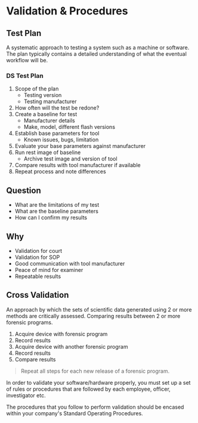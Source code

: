 # Validation & Procedures

## Test Plan
A systematic approach to testing a system such as a machine or software. The plan typically contains a detailed understanding of what the eventual workflow will be.

### DS Test Plan
1. Scope of the plan
    - Testing version
    - Testing manufacturer
2. How often will the test be redone?
3. Create a baseline for test
    - Manufacturer details
    - Make, model, different flash versions
4. Establish base parameters for tool
    - Known issues, bugs, limitation
5. Evaluate your base parameters against manufacturer
6. Run rest image of baseline
    - Archive test image and version of tool
7. Compare results with tool manufacturer if available
8. Repeat process and note differences


## Question
- What are the limitations of my test
- What are the baseline parameters
- How can I confirm my results

## Why
- Validation for court
- Validation for SOP
- Good communication with tool manufacturer
- Peace of mind for examiner
- Repeatable results

## Cross Validation
An approach by which the sets of scientific data generated using 2 or more methods are critically assessed. Comparing results between 2 or more forensic programs.

1. Acquire device with forensic program
2. Record results
3. Acquire device with another forensic program
4. Record results
5. Compare results

> Repeat all steps for each new release of a forensic program.

In order to validate your software/hardware properly, you must set up a set of rules or procedures that are followed by each employee, officer, investigator etc.

The procedures that you follow to perform validation should be encased within your company's Standard Operating Procedures.